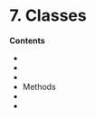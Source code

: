 # 7. Classes

<primary-label ref="header-label"/>

<secondary-label ref="doc-complete"/>


**Contents**
- [](7-1-Class-Definition.md)
- [](7-2-Superimposition-Definition.md)
- [](7-3-Object-Initialization.md)
- Methods
- [](7-5-Inheritance-Polymorphism.md)
- [](7-6-Encapsulation-Access-Modifiers.md)
